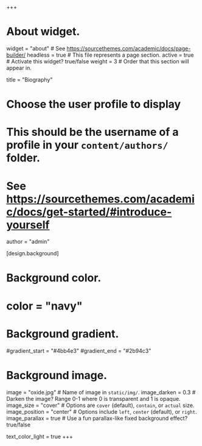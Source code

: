 +++
# About widget.
widget = "about"  # See https://sourcethemes.com/academic/docs/page-builder/
headless = true  # This file represents a page section.
active = true  # Activate this widget? true/false
weight = 3  # Order that this section will appear in.

title = "Biography"

# Choose the user profile to display
# This should be the username of a profile in your `content/authors/` folder.
# See https://sourcethemes.com/academic/docs/get-started/#introduce-yourself
author = "admin"

[design.background]
  # Background color.
  # color = "navy"
  
  # Background gradient.
  #gradient_start = "#4bb4e3"
  #gradient_end = "#2b94c3"
  
  # Background image.
  image = "oxide.jpg"  # Name of image in `static/img/`.
  image_darken = 0.3  # Darken the image? Range 0-1 where 0 is transparent and 1 is opaque.
  image_size = "cover"  #  Options are `cover` (default), `contain`, or `actual` size.
  image_position = "center"  # Options include `left`, `center` (default), or `right`.
  image_parallax = true  # Use a fun parallax-like fixed background effect? true/false
  
  text_color_light = true
+++
